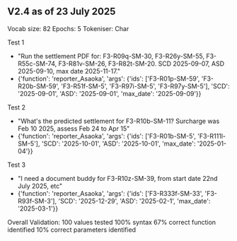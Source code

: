 ## V2.4 as of 23 July 2025

Vocab size: 82
Epochs: 5
Tokeniser: Char

Test 1

- "Run the settlement PDF for: F3-R09q-SM-30, F3-R26y-SM-55, F3-R55c-SM-74, F3-R81v-SM-26, F3-R82t-SM-20. SCD 2025-09-07, ASD 2025-09-10, max date 2025-11-17."
- {'function': 'reporter_Asaoka', 'args': {'ids': ['F3-R01p-SM-59', 'F3-R20b-SM-59', 'F3-R51f-SM-5', 'F3-R97i-SM-5', 'F3-R97y-SM-5'], 'SCD': '2025-09-01', 'ASD': '2025-09-01', 'max_date': '2025-09-09'}}

Test 2

- "What's the predicted settlement for F3-R10b-SM-11? Surcharge was Feb 10 2025, assess Feb 24 to Apr 15"
- {'function': 'reporter_Asaoka', 'args': {'ids': ['F3-R01b-SM-5', 'F3-R111l-SM-5'], 'SCD': '2025-10-01', 'ASD': '2025-10-01', 'max_date': '2025-01-04'}}

Test 3

- "I need a document buddy for F3-R10z-SM-39, from start date 22nd July 2025, etc"
- {'function': 'reporter_Asaoka', 'args': {'ids': ['F3-R333f-SM-33', 'F3-R93f-SM-3'], 'SCD': '2025-12-29', 'ASD': '2025-02-1', 'max_date': '2025-03-1'}}

Overall Validation:
100 values tested
100% syntax
67% correct function identified
10% correct parameters identified

## 